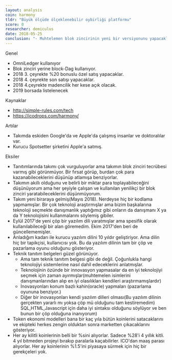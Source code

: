 ```yaml
---
layout: analysis
coin: harmony
tldr: "Büyük ölçüde ölçeklenebilir oybirliği platformu"
score: 0
researcher: demiculus
date: 2018-05-25
conclusion: "- Muhtelemen blok zincirinin yeni bir versiyonunu yapacaklar (başkalarının yaptığı teknolojiyi kullanarak)\n- Ama bu dönemden sonra artık hala geçerli olan bir blok zinciri olmaya devam edeceklerini sanmıyoum.\n- 80% ihtimalle token fiyatını artıracaklarına inanıyorum.\n- Biraz alıp fiyatının yeteri kadar yükseldiğini düşününce satmak mantıklı olabilir.\n- İlk 100, hatta 50 koin arasına çıkması yüksek bir ihtimal. "
---
```


Genel

- OmniLedger kullanıyor
- Blok zinciri yerine block-Dag kullanıyor.
- 2018 3. çeyrekte %20 bonuslu özel satış yapacaklar.
- 2018 4. çeyrekte son satışı yapacaklar.
- 2018 4.çeyrekte madencilik her kese açık olacak.
- 2019 borsada listelenecek

Kaynaklar

- http://simple-rules.com/tech
- https://icodrops.com/harmony/

Artılar

- Takımda eskiden Google'da ve Apple'da çalışmış insanlar ve doktoralılar var.
- Kurucu Spotsetter şirketini Apple'a satmış.

Eksiler

- Tanıtımlarında takımı çok vurguluyorlar ama takımın blok zinciri tecrübesi varmış gibi görünmüyor. Bir fırsat görüp, burdan çok para kazanabileceklerini düşünüp atlamışa benziyorlar.
- Takımın akıllı olduğunu ve belirli bir miktar para toplayabileceğini düşünüyorum ama her şeyiyle çalışan ve kullanılan yenilikçi bir blok zinciri yaratabileceklerini düşünmüyorum.
- Takım yeni biraraya gelmiş(Mayıs 2018). Nerdeyse hiç bir kodlama yapmamışlar. Bir çok teknoloji araştırmışlar ama bizim başkalarına teknoloji seçmekte danışmanlık yaptığımız gibi onların da danışmanı X ya da Y teknolojisini kullanmalarını söylemiş gibiler.
- Eylül 2017'de yeni çöp bir yazılım dili yaratmışlar ama spesifik olarak kullanılabileceği bir alan göremedim. Ekim 2017'den beri de güncellememişler.
- Anladığım kadarı ile kurucu yazılım dilini 10 yıldır geliştiriyor. Ama dilin hiç bir tapikçisi, kullanıcısı yok. Bu da yazılım dilinin tam bir çöp ve pazarlama oyunu olduğunu gösteriyor. 
- Teknik tanıtım belgeleri güzel görünüyor. 
    - Ama tam teknik tanıtım belgesi gibi de değil. Çoğunlukla hangi teknolojiyi sistemlerine nasıl dahil edeceklerini anlatmışlar.
    - Teknolojinin özünde bir innovasyon yapmasalar da en iyi teknolojiyi seçmek için zaman ayırmışlar(muhtemelen isimlerini danışmanlarından alıp en iyi olasılıkları kendileri araştırmamışlardır)
    - İnovasyonları konum bazlı kahin(oracle) yapmaları (pazarlama oyununa benziyor.)
    - Diğer bir inovasyonları kendi yazılım dilleri olması(Bu yazılım dilinin gerçekten yararlı mı yoksa çöp mü olduğunu tam kestiremedim) SQL,HTML,Javascript için daha iyi sintaksı olduğunu söylüyor ve ben bunun bir çöp olduğuna inanıyorum)
- Token ekonomi modelleri bana bir kaç yıla bütün koinlerini satacaklarını ve ekipteki herkes zengin olduktan sonra marketten çıkacaklarını gösteriyor.
- Her ay kilitli koinlerinin belli bir %sini alıyorlar. Sadece %28'i 4 yıllık kitli. 4 yıl bitmeden projeyi bırakıp paralarla kaçabilirler. ICO'dan maaş parası alıyorlar. Her ay koinlerinin %1.5'ini piyasaya sürmek için hiç bir gerekçeleri yok.
